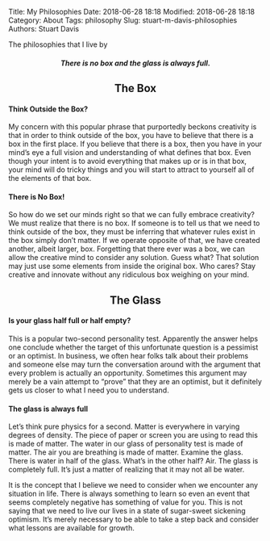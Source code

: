 Title: My Philosophies
Date: 2018-06-28 18:18
Modified: 2018-06-28 18:18
Category: About
Tags: philosophy
Slug: stuart-m-davis-philosophies
Authors: Stuart Davis

<!-- PELICAN_BEGIN_SUMMARY --> 
The philosophies that I live by
<!-- PELICAN_END_SUMMARY --> 

<center>

#### *There is no box and the glass is always full.*
## The Box

</center>

#### Think Outside the Box?

My concern with this popular phrase that purportedly beckons creativity is that in order to think outside of the box, you have to believe that there is a box in the first place.  If you believe that there is a box, then you have in your mind’s eye a full vision and understanding of what defines that box.  Even though your intent is to avoid everything that makes up or is in that box, your mind will do tricky things and you will start to attract to yourself all of the elements of that box.

#### There is No Box!

So how do we set our minds right so that we can fully embrace creativity?  We must realize that there is no box.  If someone is to tell us that we need to think outside of the box, they must be inferring that whatever rules exist in the box simply don’t matter.  If we operate opposite of that, we have created another, albeit larger, box.  Forgetting that there ever was a box, we can allow the creative mind to consider any solution.  Guess what?  That solution may just use some elements from inside the original box.  Who cares?  Stay creative and innovate without any ridiculous box weighing on your mind.

<center>

## The Glass

</center>

#### Is your glass half full or half empty?

This is a popular two-second personality test.  Apparently the answer helps one conclude whether the target of this unfortunate question is a pessimist or an optimist. In business, we often hear folks talk about their problems and someone else may turn the conversation around with the argument that every problem is actually an opportunity.  Sometimes this argument may merely be a vain attempt to “prove” that they are an optimist, but it definitely gets us closer to what I need you to understand.

#### The glass is always full
Let’s think pure physics for a second.  Matter is everywhere in varying degrees of density.  The piece of paper or screen you are using to read this is made of matter.  The water in our glass of personality test is made of matter.  The air you are breathing is made of matter.  Examine the glass.  There is water in half of the glass.  What’s in the other half?  Air.  The glass is completely full.  It’s just a matter of realizing that it may not all be water. 

It is the concept that I believe we need to consider when we encounter any situation in life.  There is always something to learn so even an event that seems completely negative has something of value for you.  This is not saying that we need to live our lives in a state of sugar-sweet sickening optimism.  It’s merely necessary to be able to take a step back and consider what lessons are available for growth.
